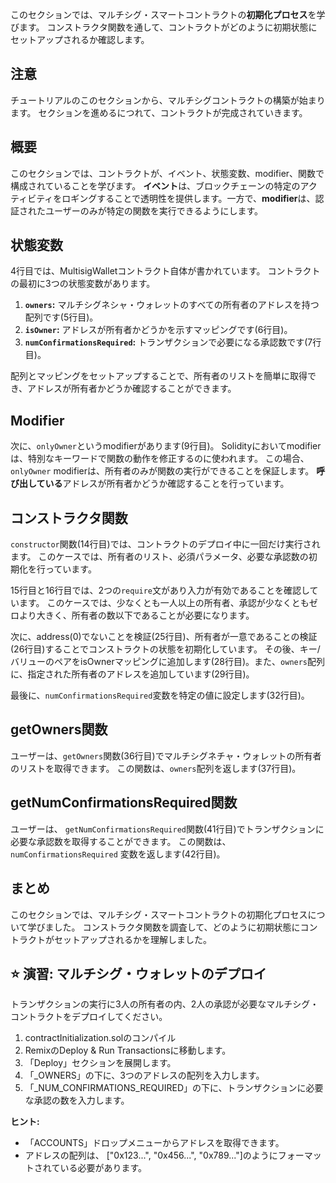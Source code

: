 このセクションでは、マルチシグ・スマートコントラクトの**初期化プロセス**を学びます。 コンストラクタ関数を通して、コントラクトがどのように初期状態にセットアップされるか確認します。

## 注意

チュートリアルのこのセクションから、マルチシグコントラクトの構築が始まります。 セクションを進めるにつれて、コントラクトが完成されていきます。

## 概要

このセクションでは、コントラクトが、イベント、状態変数、modifier、関数で構成されていることを学びます。 **イベント**は、ブロックチェーンの特定のアクティビティをロギングすることで透明性を提供します。一方で、**modifier**は、認証されたユーザーのみが特定の関数を実行できるようにします。

## 状態変数

4行目では、MultisigWalletコントラクト自体が書かれています。 コントラクトの最初に3つの状態変数があります。

1. **`owners`:** マルチシグネシャ・ウォレットのすべての所有者のアドレスを持つ配列です(5行目)。
2. **`isOwner`:** アドレスが所有者かどうかを示すマッピングです(6行目)。
3. **`numConfirmationsRequired`:** トランザクションで必要になる承認数です(7行目)。

配列とマッピングをセットアップすることで、所有者のリストを簡単に取得でき、アドレスが所有者かどうか確認することができます。

## Modifier

次に、`onlyOwner`というmodifierがあります(9行目)。 Solidityにおいてmodifierは、特別なキーワードで関数の動作を修正するのに使われます。 この場合、`onlyOwner` modifierは、所有者のみが関数の実行ができることを保証します。 **呼び出している**アドレスが所有者かどうか確認することを行っています。

## コンストラクタ関数

`constructor`関数(14行目)では、コントラクトのデプロイ中に一回だけ実行されます。 このケースでは、所有者のリスト、必須パラメータ、必要な承認数の初期化を行っています。

15行目と16行目では、2つの`require`文があり入力が有効であることを確認しています。 このケースでは、少なくとも一人以上の所有者、承認が少なくともゼロより大きく、所有者の数以下であることが必要になります。

次に、address(0)でないことを検証(25行目)、所有者が一意であることの検証(26行目)することでコンストラクトの状態を初期化しています。  その後、キー/バリューのペアをisOwnerマッピングに追加します(28行目)。また、`owners`配列に、指定された所有者のアドレスを追加しています(29行目)。

最後に、`numConfirmationsRequired`変数を特定の値に設定します(32行目)。

## getOwners関数

ユーザーは、`getOwners`関数(36行目)でマルチシグネチャ・ウォレットの所有者のリストを取得できます。 この関数は、`owners`配列を返します(37行目)。

## getNumConfirmationsRequired関数

ユーザーは、 `getNumConfirmationsRequired`関数(41行目)でトランザクションに必要な承認数を取得することができます。  この関数は、 `numConfirmationsRequired` 変数を返します(42行目)。

## まとめ

このセクションでは、マルチシグ・スマートコントラクトの初期化プロセスについて学びました。 コンストラクタ関数を調査して、どのように初期状態にコントラクトがセットアップされるかを理解しました。

## ⭐️ 演習: マルチシグ・ウォレットのデプロイ

トランザクションの実行に3人の所有者の内、2人の承認が必要なマルチシグ・コントラクトをデプロイしてください。

1. contractInitialization.solのコンパイル
2. RemixのDeploy & Run Transactionsに移動します。
3. 「Deploy」セクションを展開します。
4. 「_OWNERS」の下に、3つのアドレスの配列を入力します。
5. 「_NUM_CONFIRMATIONS_REQUIRED」の下に、トランザクションに必要な承認の数を入力します。

**ヒント:**

- 「ACCOUNTS」ドロップメニューからアドレスを取得できます。
- アドレスの配列は、 ["0x123...", "0x456...", "0x789..."]のようにフォーマットされている必要があります。